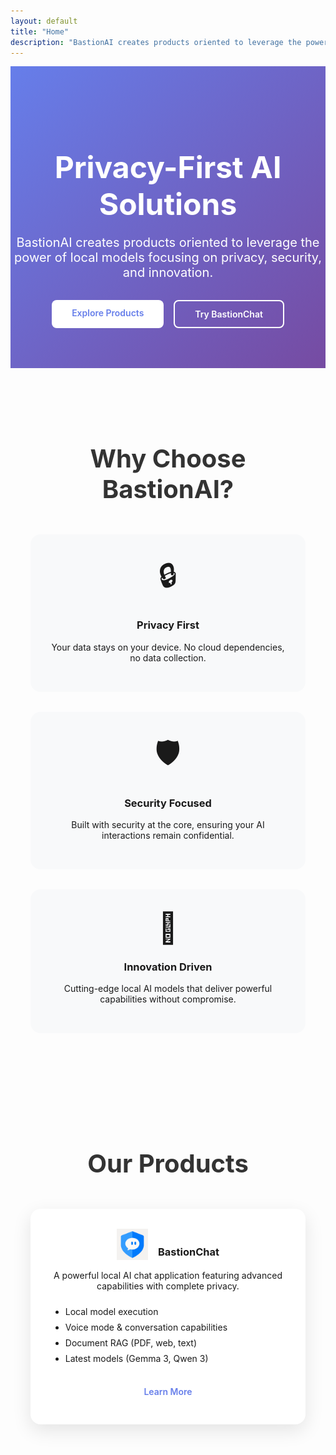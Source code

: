 ```yaml
---
layout: default
title: "Home"
description: "BastionAI creates products oriented to leverage the power of local models focusing on privacy, security, and innovation."
---
```


<div class="hero-section">
  <div class="hero-content">
    <h1 class="hero-title">Privacy-First AI Solutions</h1>
    <p class="hero-subtitle">
      BastionAI creates products oriented to leverage the power of local models 
      focusing on privacy, security, and innovation.
    </p>
    <div class="hero-buttons">
      <a href="/products" class="btn btn-primary">Explore Products</a>
      <a href="/products/bastion-chat" class="btn btn-secondary">Try BastionChat</a>
    </div>
  </div>
</div>

<section class="features-section">
  <div class="container">
    <h2>Why Choose BastionAI?</h2>
    <div class="features-grid">
      <div class="feature-card">
        <div class="feature-icon">🔒</div>
        <h3>Privacy First</h3>
        <p>Your data stays on your device. No cloud dependencies, no data collection.</p>
      </div>
      <div class="feature-card">
        <div class="feature-icon">🛡️</div>
        <h3>Security Focused</h3>
        <p>Built with security at the core, ensuring your AI interactions remain confidential.</p>
      </div>
      <div class="feature-card">
        <div class="feature-icon">🚀</div>
        <h3>Innovation Driven</h3>
        <p>Cutting-edge local AI models that deliver powerful capabilities without compromise.</p>
      </div>
    </div>
  </div>
</section>

<section class="products-preview">
  <div class="container">
    <h2>Our Products</h2>
    <div class="product-showcase">
      <div class="product-card featured">
        <div class="product-card-header">
          <img src="/assets/images/logos/bastion-chat-logo.png" alt="BastionChat" class="product-card-logo">
          <h3>BastionChat</h3>
        </div>
        <p>A powerful local AI chat application featuring advanced capabilities with complete privacy.</p>
        <ul class="feature-list">
          <li>Local model execution</li>
          <li>Voice mode & conversation capabilities</li>
          <li>Document RAG (PDF, web, text)</li>
          <li>Latest models (Gemma 3, Qwen 3)</li>
        </ul>
        <a href="/products/bastion-chat" class="btn btn-primary">Learn More</a>
      </div>
    </div>
  </div>
</section>

<style>
.hero-section {
  background: linear-gradient(135deg, #667eea 0%, #764ba2 100%);
  color: white;
  padding: 4rem 0;
  text-align: center;
}

.hero-title {
  font-size: 3rem;
  font-weight: 700;
  margin-bottom: 1rem;
}

.hero-subtitle {
  font-size: 1.25rem;
  margin-bottom: 2rem;
  max-width: 600px;
  margin-left: auto;
  margin-right: auto;
}

.hero-buttons {
  display: flex;
  gap: 1rem;
  justify-content: center;
  flex-wrap: wrap;
}

.btn {
  padding: 0.75rem 2rem;
  border-radius: 0.5rem;
  text-decoration: none;
  font-weight: 600;
  transition: all 0.3s ease;
  display: inline-block;
}

.btn-primary {
  background-color: #fff;
  color: #667eea;
}

.btn-primary:hover {
  background-color: #f8f9ff;
  transform: translateY(-2px);
}

.btn-secondary {
  background-color: transparent;
  color: white;
  border: 2px solid white;
}

.btn-secondary:hover {
  background-color: white;
  color: #667eea;
}

.features-section, .products-preview {
  padding: 4rem 0;
}

.container {
  max-width: 1200px;
  margin: 0 auto;
  padding: 0 2rem;
}

.features-grid {
  display: grid;
  grid-template-columns: repeat(auto-fit, minmax(300px, 1fr));
  gap: 2rem;
  margin-top: 3rem;
}

.feature-card {
  text-align: center;
  padding: 2rem;
  border-radius: 1rem;
  background: #f8f9fa;
  transition: transform 0.3s ease;
}

.feature-card:hover {
  transform: translateY(-5px);
}

.feature-icon {
  font-size: 3rem;
  margin-bottom: 1rem;
}

.product-showcase {
  margin-top: 3rem;
  display: flex;
  justify-content: center;
}

.product-card {
  background: white;
  border-radius: 1rem;
  padding: 2rem;
  box-shadow: 0 10px 30px rgba(0,0,0,0.1);
  max-width: 500px;
  text-align: center;
}

.product-card-header {
  display: flex;
  align-items: center;
  justify-content: center;
  gap: 1rem;
  margin-bottom: 1rem;
}

.product-card-logo {
  height: 50px;
  width: auto;
  transition: transform 0.3s ease;
}

.product-card-logo:hover {
  transform: scale(1.05);
}

.product-card-header h3 {
  margin-bottom: 0;
}

.feature-list {
  text-align: left;
  margin: 1.5rem 0;
}

.feature-list li {
  margin-bottom: 0.5rem;
}

h2 {
  text-align: center;
  margin-bottom: 2rem;
  font-size: 2.5rem;
  color: #333;
}

@media (max-width: 768px) {
  .hero-title {
    font-size: 2rem;
  }
  
  .hero-buttons {
    flex-direction: column;
    align-items: center;
  }
  
  .btn {
    width: 200px;
  }
  
  .product-card-header {
    flex-direction: column;
    gap: 0.5rem;
  }
  
  .product-card-logo {
    height: 40px;
  }
}
</style> 